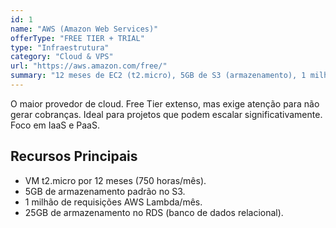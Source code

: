 ```yaml
---
id: 1
name: "AWS (Amazon Web Services)"
offerType: "FREE TIER + TRIAL"
type: "Infraestrutura"
category: "Cloud & VPS"
url: "https://aws.amazon.com/free/"
summary: "12 meses de EC2 (t2.micro), 5GB de S3 (armazenamento), 1 milhão de requisições Lambda, RDS (Banco de Dados)."
---
```


O maior provedor de cloud. Free Tier extenso, mas exige atenção para não gerar cobranças. Ideal para projetos que podem escalar significativamente. Foco em IaaS e PaaS.

## Recursos Principais

- VM t2.micro por 12 meses (750 horas/mês).
- 5GB de armazenamento padrão no S3.
- 1 milhão de requisições AWS Lambda/mês.
- 25GB de armazenamento no RDS (banco de dados relacional).

